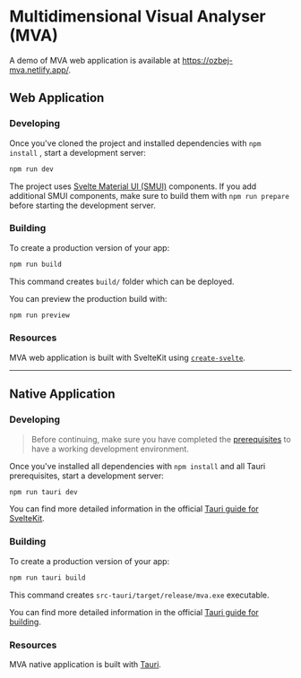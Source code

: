 # Multidimensional Visual Analyser (MVA)

A demo of MVA web application is available at https://ozbej-mva.netlify.app/.

## Web Application

### Developing

Once you've cloned the project and installed dependencies with `npm install` , start a development server:

```bash
npm run dev
```

The project uses [Svelte Material UI (SMUI)](https://sveltematerialui.com/) components. If you add additional SMUI components, make sure to build them with `npm run prepare` before starting the development server.

### Building

To create a production version of your app:

```bash
npm run build
```

This command creates `build/` folder which can be deployed.

You can preview the production build with:

```bash
npm run preview
```

### Resources

MVA web application is built with SvelteKit using [`create-svelte`](https://github.com/sveltejs/kit/tree/master/packages/create-svelte).

---

## Native Application

### Developing

> Before continuing, make sure you have completed the [prerequisites](https://tauri.app/v1/guides/getting-started/prerequisites/) to have a working development environment.

Once you've installed all dependencies with `npm install` and all Tauri prerequisites, start a development server:

```bash
npm run tauri dev
```

You can find more detailed information in the official [Tauri guide for SvelteKit](https://tauri.app/v1/guides/getting-started/setup/sveltekit).

### Building

To create a production version of your app:

```bash
npm run tauri build
```

This command creates `src-tauri/target/release/mva.exe` executable.

You can find more detailed information in the official [Tauri guide for building](https://tauri.app/v1/guides/building/).

### Resources

MVA native application is built with [Tauri](https://tauri.app/).
